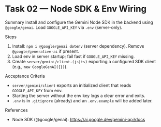 # Task 02 — Node SDK & Env Wiring

Summary
Install and configure the Gemini Node SDK in the backend using `@google/genai`. Load `GOOGLE_API_KEY` via `.env` (server-only).

Steps
1) Install: `npm i @google/genai dotenv` (server dependency). Remove `@google/generative-ai` if present.
2) Load env in server startup; fail fast if `GOOGLE_API_KEY` missing.
3) Create `server/gemini/client.(js|ts)` exporting a configured SDK client (e.g., `new GoogleGenAI({})`).

Acceptance Criteria
- `server/gemini/client` exports an initialized client that reads `GOOGLE_API_KEY` from env.
- Starting the server without the env key logs a clear error and exits.
- `.env` is in `.gitignore` (already) and an `.env.example` will be added later.

References
- Node SDK (@google/genai): https://ai.google.dev/gemini-api/docs
